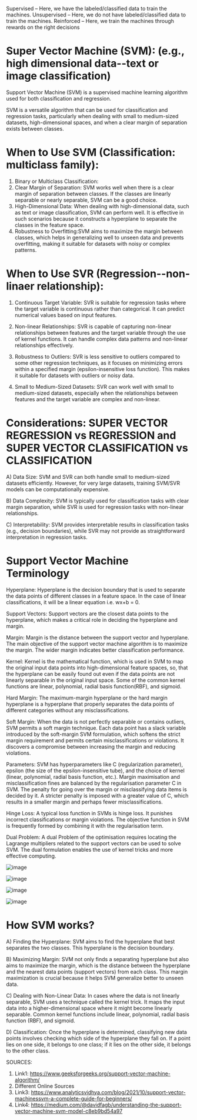 Supervised – Here, we have the labeled/classified data to train the machines.
Unsupervised – Here, we do not have labeled/classified data to train the machines.
Reinforced – Here, we train the machines through rewards on the right decisions

# Super Vector Machine  (SVM): (e.g., high dimensional data--text or image classification)
Support Vector Machine (SVM) is a supervised machine learning algorithm used for both classification and regression.

SVM is a versatile algorithm that can be used for classification and regression tasks, particularly when dealing with small to medium-sized datasets, high-dimensional spaces, 
and when a clear margin of separation exists between classes.

# When to Use SVM (Classification: multiclass family):
1) Binary or Multiclass Classification:
2) Clear Margin of Separation: SVM works well when there is a clear margin of separation between classes. If the classes are linearly separable or nearly separable, SVM can be a good choice.
3) High-Dimensional Data: When dealing with high-dimensional data, such as text or image classification, SVM can perform well. It is effective in such scenarios because it constructs a hyperplane
   to separate the classes in the feature space.
4) Robustness to Overfitting:SVM aims to maximize the margin between classes, which helps in generalizing well to unseen data and prevents overfitting, making it suitable for datasets with noisy or complex patterns.

# When to Use SVR (Regression--non-linaer relationship):

1) Continuous Target Variable: SVR is suitable for regression tasks where the target variable is continuous rather than categorical. It can predict numerical values based on input features.

2) Non-linear Relationships: SVR is capable of capturing non-linear relationships between features and the target variable through the use of kernel functions.
   It can handle complex data patterns and non-linear relationships effectively.

3) Robustness to Outliers: SVR is less sensitive to outliers compared to some other regression techniques, as it focuses on minimizing errors within a specified margin (epsilon-insensitive loss function).
   This makes it suitable for datasets with outliers or noisy data.

4) Small to Medium-Sized Datasets: SVR can work well with small to medium-sized datasets, especially when the relationships between features and the target variable are complex and non-linear.

# Considerations: SUPER VECTOR REGRESSION vs REGRESSION and SUPER VECTOR  CLASSIFICATION vs CLASSIFICATION

A) Data Size: SVM and SVR can both handle small to medium-sized datasets efficiently. However, for very large datasets, training SVM/SVR models can be computationally expensive.

B) Data Complexity: SVM is typically used for classification tasks with clear margin separation, while SVR is used for regression tasks with non-linear relationships.

C) Interpretability: SVM provides interpretable results in classification tasks (e.g., decision boundaries), while SVR may not provide as straightforward interpretation in regression tasks.



# Support Vector Machine Terminology

Hyperplane: Hyperplane is the decision boundary that is used to separate the data points of different classes in a feature space.
In the case of linear classifications, it will be a linear equation i.e. wx+b = 0.

Support Vectors: Support vectors are the closest data points to the hyperplane, which makes a critical role in deciding the hyperplane and margin. 

Margin: Margin is the distance between the support vector and hyperplane. The main objective of the support vector machine algorithm is to maximize the margin. 
The wider margin indicates better classification performance.

Kernel: Kernel is the mathematical function, which is used in SVM to map the original input data points into high-dimensional feature spaces, so, that the hyperplane can be easily found out
even if the data points are not linearly separable in the original input space. Some of the common kernel functions are linear, polynomial, radial basis function(RBF), and sigmoid.

Hard Margin: The maximum-margin hyperplane or the hard margin hyperplane is a hyperplane that properly separates the data points of different categories without any misclassifications.

Soft Margin: When the data is not perfectly separable or contains outliers, SVM permits a soft margin technique.
Each data point has a slack variable introduced by the soft-margin SVM formulation, which softens the strict margin requirement and permits certain misclassifications or violations. 
It discovers a compromise between increasing the margin and reducing violations.

Parameters: SVM has hyperparameters like C (regularization parameter), epsilon (the size of the epsilon-insensitive tube), and the choice of kernel (linear, polynomial, radial basis function, etc.). 
Margin maximisation and misclassification fines are balanced by the regularisation parameter C in SVM. The penalty for going over the margin or misclassifying data items is decided by it.
A stricter penalty is imposed with a greater value of C, which results in a smaller margin and perhaps fewer misclassifications.

Hinge Loss: A typical loss function in SVMs is hinge loss. It punishes incorrect classifications or margin violations. 
The objective function in SVM is frequently formed by combining it with the regularisation term.

Dual Problem: A dual Problem of the optimisation  requires locating the Lagrange multipliers related to the support vectors can be used to solve SVM. 
The dual formulation enables the use of kernel tricks and more effective computing.





![image](https://github.com/Tiwari666/Super-Vector-Machine-SVM-/assets/153152895/289315d7-add6-4187-8bc6-904cb441b0fa)


![image](https://github.com/Tiwari666/Super-Vector-Machine-SVM-/assets/153152895/a36d6a5d-cb69-4cbb-9c87-f71e32162026)


![image](https://github.com/Tiwari666/Super-Vector-Machine-SVM-/assets/153152895/1980f8e7-3796-473f-bb5c-7c154c5557da)

![image](https://github.com/Tiwari666/Super-Vector-Machine-SVM-/assets/153152895/a70ba277-270c-40c7-93fc-cfede7d66a60)

# How SVM works?
A) Finding the Hyperplane: SVM aims to find the hyperplane that best separates the two classes. This hyperplane is the decision boundary.

B) Maximizing Margin: SVM not only finds a separating hyperplane but also aims to maximize the margin, which is the distance between the hyperplane and the nearest data points (support vectors) from each class. This margin maximization is crucial because it helps SVM generalize better to unseen data.

C) Dealing with Non-Linear Data: In cases where the data is not linearly separable, SVM uses a technique called the kernel trick. It maps the input data into a higher-dimensional space where it might become linearly separable. Common kernel functions include linear, polynomial, radial basis function (RBF), and sigmoid.

D) Classification: Once the hyperplane is determined, classifying new data points involves checking which side of the hyperplane they fall on. If a point lies on one side, it belongs to one class; if it lies on the other side, it belongs to the other class.


SOURCES:
1. Link1: https://www.geeksforgeeks.org/support-vector-machine-algorithm/
2. Different Online Sources
3. Link3: https://www.analyticsvidhya.com/blog/2021/10/support-vector-machinessvm-a-complete-guide-for-beginners/
4. Link4: https://medium.com/@davidfagb/understanding-the-support-vector-machine-svm-model-c8eb9bd54a97
   
